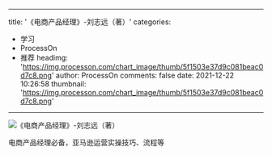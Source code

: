 
---
title: '《电商产品经理》-刘志远（著）'
categories: 
 - 学习
 - ProcessOn
 - 推荐
headimg: 'https://img.processon.com/chart_image/thumb/5f1503e37d9c081beac0d7c8.png'
author: ProcessOn
comments: false
date: 2021-12-22 10:26:58
thumbnail: 'https://img.processon.com/chart_image/thumb/5f1503e37d9c081beac0d7c8.png'
---

<div>   
<img class="thumb" alt="《电商产品经理》-刘志远（著）" src="https://img.processon.com/chart_image/thumb/5f1503e37d9c081beac0d7c8.png" referrerpolicy="no-referrer">
<p>电商产品经理必备，亚马逊运营实操技巧、流程等</p>  
</div>
            